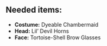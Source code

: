 ## Needed items:
- **Costume:** Dyeable Chambermaid
- **Head:** Lil’ Devil Horns 
- **Face:** Tortoise-Shell Brow Glasses 

